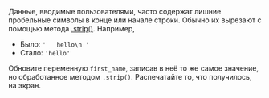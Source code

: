 
Данные, вводимые пользователями, часто содержат лишние пробельные символы в конце или начале строки. Обычно их вырезают с помощью метода [.strip()](https://docs.python.org/3/library/stdtypes.html). Например,

* Было: `'   hello\n '`
* Стало: `'hello'`

Обновите переменную `first_name`, записав в неё то же самое значение, но обработанное методом `.strip()`. Распечатайте то, что получилось, на экран.
